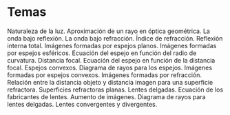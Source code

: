 # Temas 
Naturaleza de la luz. Aproximación de un rayo en óptica geométrica. La onda bajo reflexión. La onda bajo refracción. Índice de refracción. Reflexión interna total. Imágenes formadas por espejos planos. Imágenes formadas por espejos esféricos. Ecuación del espejo en función del radio de curvatura. Distancia focal. Ecuación del espejo en función de la distancia focal. Espejos convexos. Diagrama de rayos para los espejos. Imágenes formadas por espejos convexos. Imágenes formadas por refracción. Relación entre la distancia objeto y distancia imagen para una superficie refractora. Superficies refractoras planas. Lentes delgadas. Ecuación de los fabricantes de lentes. Aumento de imágenes. Diagrama de rayos para lentes delgadas. Lentes convergentes y divergentes.